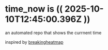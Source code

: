# time_now is (( 2025-10-10T12:45:00.396Z ))

an automated repo that shows the currnent time

inspired by [breakingheatmap](https://github.com/breakingheatmap/breakingheatmap)